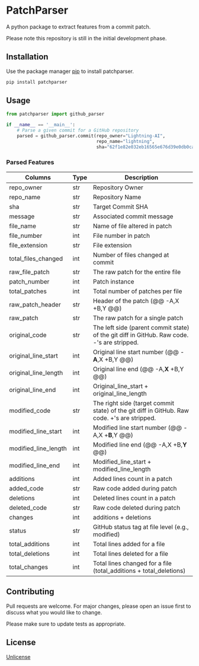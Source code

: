 # PatchParser
A python package to extract features from a commit patch.

Please note this repository is still in the initial development phase.

## Installation

Use the package manager [pip](https://pip.pypa.io/en/stable/) to install patchparser.

```bash
pip install patchparser
```

## Usage

```python
from patchparser import github_parser

if __name__ == '__main__':
    # Parse a given commit for a GitHub repository
    parsed = github_parser.commit(repo_owner="Lightning-AI",
                                  repo_name="lightning",
                                  sha="62f1e82e032eb16565e676d39e0db0cac7e34ace")
```

### Parsed Features

|Columns             |Type|Description                                                                                |
|--------------------|----|-------------------------------------------------------------------------------------------|
|repo_owner          |str |Repository Owner                                                                           |
|repo_name           |str |Repository Name                                                                           |
|sha                 |str |Target Commit SHA                                                                          |
|message             |str |Associated commit message                                                                  |
|file_name           |str |Name of file altered in patch                                                              |
|file_number         |int |File number in patch                                                                       |
|file_extension      |str |File extension                                                                             |
|total_files_changed |int |Number of files changed at commit                                                          |
|raw_file_patch      |str |The raw patch for the entire file                                                          |
|patch_number        |int |Patch instance                                                                             |
|total_patches       |int |Total number of patches per file                                                           |
|raw_patch_header    |str |Header of the patch (@@ -A,X +B,Y @@)                                                      |
|raw_patch           |str |The raw patch for a single patch                                                           |
|original_code       |str |The left side (parent commit state) of the git diff in GitHub. Raw code. -'s are stripped.  |
|original_line_start |int |Original line start number (@@ -**A**,X +B,Y @@)                                               |
|original_line_length|int |Original line end (@@ -A,**X** +B,Y @@)                                                        |
|original_line_end   |int |Original_line_start + original_line_length                                                 |
|modified_code       |str |The right side (target commit state) of the git diff in GitHub. Raw code. +'s are stripped.|
|modified_line_start |int |Modified line start number (@@ -A,X +**B**,Y @@)                                               |
|modified_line_length|int |Modified line end (@@ -A,X +B,**Y** @@)                                                        |
|modified_line_end   |int |Modified_line_start + modified_line_length                                                 |
|additions           |int |Added lines count in a patch                                                               |
|added_code          |str |Raw code added during patch                                                                |
|deletions           |int |Deleted lines count in a patch                                                             |
|deleted_code        |str |Raw code deleted during patch                                                              |
|changes             |int |additions + deletions                                                                      |
|status              |str |GitHub status tag at file level (e.g., modified)                                           |
|total_additions     |int |Total lines added for a file                                                               |
|total_deletions     |int |Total lines deleted for a file                                                             |
|total_changes       |int |Total lines changed for a file (total_additions + total_deletions) 

## Contributing
Pull requests are welcome. For major changes, please open an issue first to discuss what you would like to change.

Please make sure to update tests as appropriate.

## License
[Unlicense](https://choosealicense.com/licenses/unlicense/)